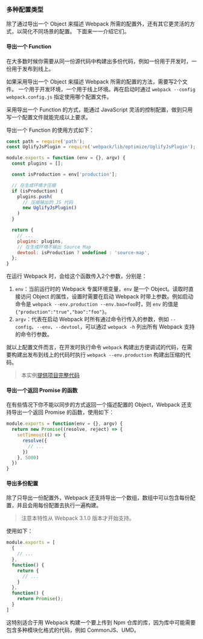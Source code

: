 ### 多种配置类型
除了通过导出一个 Object 来描述 Webpack 所需的配置外，还有其它更灵活的方式，以简化不同场景的配置。
下面来一一介绍它们。

#### 导出一个 Function
在大多数时候你需要从同一份源代码中构建出多份代码，例如一份用于开发时，一份用于发布到线上。

如果采用导出一个 Object 来描述 Webpack 所需的配置的方法，需要写2个文件。
一个用于开发环境，一个用于线上环境。再在启动时通过 `webpack --config webpack.config.js` 指定使用哪个配置文件。

采用导出一个 Function 的方式，能通过 JavaScript 灵活的控制配置，做到只用写一个配置文件就能完成以上要求。

导出一个 Function 的使用方式如下：
```js
const path = require('path');
const UglifyJsPlugin = require('webpack/lib/optimize/UglifyJsPlugin');

module.exports = function (env = {}, argv) {
  const plugins = [];

  const isProduction = env['production'];

  // 在生成环境才压缩
  if (isProduction) {
    plugins.push(
      // 压缩输出的 JS 代码
      new UglifyJsPlugin()
    )
  }

  return {
    // ...
    plugins: plugins,
    // 在生成环境不输出 Source Map
    devtool: isProduction ? undefined : 'source-map',
  };
}
```
在运行 Webpack 时，会给这个函数传入2个参数，分别是：

1. `env`：当前运行时的 Webpack 专属环境变量，`env` 是一个 Object。读取时直接访问 Object 的属性，设置时需要在启动 Webpack 时带上参数。例如启动命令是 `webpack --env.production --env.bao=foo`时，则 `env` 的值是 `{"production":"true","bao":"foo"}`。
2. `argv`：代表在启动 Webpack 时所有通过命令行传入的参数，例如 `--config`、`--env`、`--devtool`，可以通过 `webpack -h` 列出所有 Webpack 支持的命令行参数。

就以上配置文件而言，在开发时执行命令 `webpack` 构建出方便调试的代码，在需要构建出发布到线上的代码时执行 `webpack --env.production` 构建出压缩的代码。

> 本实例[提供项目完整代码](http://webpack.wuhaolin.cn/2-9多种配置类型.zip)

#### 导出一个返回 Promise 的函数
在有些情况下你不能以同步的方式返回一个描述配置的 Object，Webpack 还支持导出一个返回 Promise 的函数，使用如下：
```js
module.exports = function(env = {}, argv) {
  return new Promise((resolve, reject) => {
    setTimeout(() => {
      resolve({
        // ...
      })
    }, 5000)
  })
}
```

#### 导出多份配置
除了只导出一份配置外，Webpack 还支持导出一个数组，数组中可以包含每份配置，并且会用每份配置去执行一遍构建。

> 注意本特性从 Webpack 3.1.0 版本才开始支持。

使用如下：
```js
module.exports = [
  {
    // ...
  },
  function() {
    return {
      // ...
    }
  },
  function() {
    return Promise();
  }
]
```
这特别适合于用 Webpack 构建一个要上传到 Npm 仓库的库，因为库中可能需要包含多种模块化格式的代码，例如 CommonJS、UMD。
